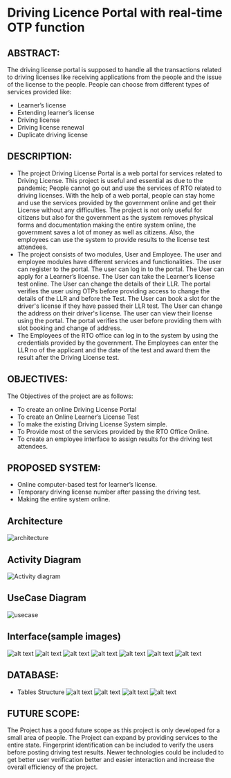 # Driving Licence Portal with real-time OTP function

## ABSTRACT:
The driving license portal is supposed to handle all the transactions related to driving licenses like receiving applications from the people and the issue of the license to the people. People can choose from different types of services provided like:
- Learner’s license
- Extending learner’s license
- Driving license
- Driving license renewal
- Duplicate driving license

## DESCRIPTION:
 - The project Driving License Portal is a web portal for services related to Driving License. This project is useful and essential as due to the pandemic; People cannot go out and use the services of RTO related to driving licenses. With the help of a web portal, people can stay home and use the services provided by the government online and get their License
without any difficulties. The project is not only useful for citizens but also for the government as the system removes physical forms and documentation making the entire system online, the government saves a lot of money as well as citizens. Also, the employees can use the system to provide results to the license test attendees.
 - The project consists of two modules, User and Employee. The user and employee modules have different services and functionalities. The user can register to the portal. The user can log in to the portal. The User can apply for a Learner’s license. The User can take the Learner’s license test online. The User can change the details of their LLR. The portal verifies the user using OTPs before providing access to change the details of the LLR and before the Test. The User can book a slot for the driver's license if they have passed their LLR test. The User can change the address on their driver's license. The user can view their license using the portal. The portal verifies the user before providing them with slot booking and change of address.
 - The Employees of the RTO office can log in to the system by using the credentials provided by the government. The Employees can enter the LLR no of the applicant and the date of the test and award them the result after the Driving License test.

## OBJECTIVES:
The Objectives of the project are as follows:
-  To create an online Driving License Portal
-  To create an Online Learner’s License Test
-  To make the existing Driving License System simple.
-  To Provide most of the services provided by the RTO Office Online.
-  To create an employee interface to assign results for the driving test attendees.

## PROPOSED SYSTEM:
- Online computer-based test for learner’s license.
- Temporary driving license number after passing the driving test.
- Making the entire system online.

## Architecture
![architecture](image.png)

## Activity Diagram
![Activity diagram](image-1.png)

## UseCase Diagram
![usecase](image-2.png)

## Interface(sample images)
![alt text](image-3.png)
![alt text](image-4.png)
![alt text](image-5.png)
![alt text](image-6.png)
![alt text](image-7.png)
![alt text](image-8.png)
![alt text](image-9.png)

## DATABASE:
- Tables Structure
![alt text](image-10.png)
![alt text](image-11.png)
![alt text](image-12.png)
![alt text](image-13.png)

## FUTURE SCOPE:
The Project has a good future scope as this project is only developed for a small area of people. The Project can expand by providing services to the entire state. Fingerprint identification can be included to verify the users before posting driving test results. Newer technologies could be included to get better user verification better and easier  interaction and increase the overall efficiency of the project.

